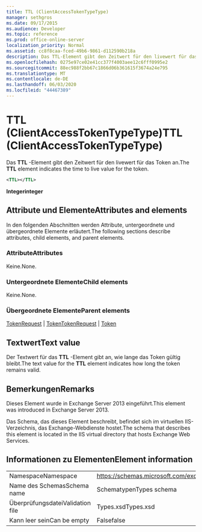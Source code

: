 ```yaml
---
title: TTL (ClientAccessTokenTypeType)
manager: sethgros
ms.date: 09/17/2015
ms.audience: Developer
ms.topic: reference
ms.prod: office-online-server
localization_priority: Normal
ms.assetid: cc8f8caa-fced-49b6-9861-d112590b218a
description: Das TTL-Element gibt den Zeitwert für den livewert für das Token an.
ms.openlocfilehash: 0275e97ce02e41cc377f4003aee12c6fff0995e2
ms.sourcegitcommit: 88ec988f2bb67c1866d06b361615f3674a24e795
ms.translationtype: MT
ms.contentlocale: de-DE
ms.lasthandoff: 06/03/2020
ms.locfileid: "44467389"
---
```

# <a name="ttl-clientaccesstokentypetype"></a><span data-ttu-id="0589f-103">TTL (ClientAccessTokenTypeType)</span><span class="sxs-lookup"><span data-stu-id="0589f-103">TTL (ClientAccessTokenTypeType)</span></span>

<span data-ttu-id="0589f-104">Das **TTL** -Element gibt den Zeitwert für den livewert für das Token an.</span><span class="sxs-lookup"><span data-stu-id="0589f-104">The **TTL** element indicates the time to live value for the token.</span></span> 
  
```XML
<TTL></TTL>
```

 <span data-ttu-id="0589f-105">**Integer**</span><span class="sxs-lookup"><span data-stu-id="0589f-105">**integer**</span></span>
## <a name="attributes-and-elements"></a><span data-ttu-id="0589f-106">Attribute und Elemente</span><span class="sxs-lookup"><span data-stu-id="0589f-106">Attributes and elements</span></span>

<span data-ttu-id="0589f-107">In den folgenden Abschnitten werden Attribute, untergeordnete und übergeordnete Elemente erläutert.</span><span class="sxs-lookup"><span data-stu-id="0589f-107">The following sections describe attributes, child elements, and parent elements.</span></span>
  
### <a name="attributes"></a><span data-ttu-id="0589f-108">Attribute</span><span class="sxs-lookup"><span data-stu-id="0589f-108">Attributes</span></span>

<span data-ttu-id="0589f-109">Keine.</span><span class="sxs-lookup"><span data-stu-id="0589f-109">None.</span></span>
  
### <a name="child-elements"></a><span data-ttu-id="0589f-110">Untergeordnete Elemente</span><span class="sxs-lookup"><span data-stu-id="0589f-110">Child elements</span></span>

<span data-ttu-id="0589f-111">Keine.</span><span class="sxs-lookup"><span data-stu-id="0589f-111">None.</span></span>
  
### <a name="parent-elements"></a><span data-ttu-id="0589f-112">Übergeordnete Elemente</span><span class="sxs-lookup"><span data-stu-id="0589f-112">Parent elements</span></span>

<span data-ttu-id="0589f-113">[TokenRequest](tokenrequest.md)  |  [Token](token.md)</span><span class="sxs-lookup"><span data-stu-id="0589f-113">[TokenRequest](tokenrequest.md) | [Token](token.md)</span></span>
  
## <a name="text-value"></a><span data-ttu-id="0589f-114">Textwert</span><span class="sxs-lookup"><span data-stu-id="0589f-114">Text value</span></span>

<span data-ttu-id="0589f-115">Der Textwert für das **TTL** -Element gibt an, wie lange das Token gültig bleibt.</span><span class="sxs-lookup"><span data-stu-id="0589f-115">The text value for the **TTL** element indicates how long the token remains valid.</span></span> 
  
## <a name="remarks"></a><span data-ttu-id="0589f-116">Bemerkungen</span><span class="sxs-lookup"><span data-stu-id="0589f-116">Remarks</span></span>

<span data-ttu-id="0589f-117">Dieses Element wurde in Exchange Server 2013 eingeführt.</span><span class="sxs-lookup"><span data-stu-id="0589f-117">This element was introduced in Exchange Server 2013.</span></span>
  
<span data-ttu-id="0589f-118">Das Schema, das dieses Element beschreibt, befindet sich im virtuellen IIS-Verzeichnis, das Exchange-Webdienste hostet.</span><span class="sxs-lookup"><span data-stu-id="0589f-118">The schema that describes this element is located in the IIS virtual directory that hosts Exchange Web Services.</span></span>
  
## <a name="element-information"></a><span data-ttu-id="0589f-119">Informationen zu Elementen</span><span class="sxs-lookup"><span data-stu-id="0589f-119">Element information</span></span>

|||
|:-----|:-----|
|<span data-ttu-id="0589f-120">Namespace</span><span class="sxs-lookup"><span data-stu-id="0589f-120">Namespace</span></span>  <br/> |https://schemas.microsoft.com/exchange/services/2006/types  <br/> |
|<span data-ttu-id="0589f-121">Name des Schemas</span><span class="sxs-lookup"><span data-stu-id="0589f-121">Schema name</span></span>  <br/> |<span data-ttu-id="0589f-122">Schematypen</span><span class="sxs-lookup"><span data-stu-id="0589f-122">Types schema</span></span>  <br/> |
|<span data-ttu-id="0589f-123">Überprüfungsdatei</span><span class="sxs-lookup"><span data-stu-id="0589f-123">Validation file</span></span>  <br/> |<span data-ttu-id="0589f-124">Types.xsd</span><span class="sxs-lookup"><span data-stu-id="0589f-124">Types.xsd</span></span>  <br/> |
|<span data-ttu-id="0589f-125">Kann leer sein</span><span class="sxs-lookup"><span data-stu-id="0589f-125">Can be empty</span></span>  <br/> |<span data-ttu-id="0589f-126">False</span><span class="sxs-lookup"><span data-stu-id="0589f-126">false</span></span>  <br/> |
   

